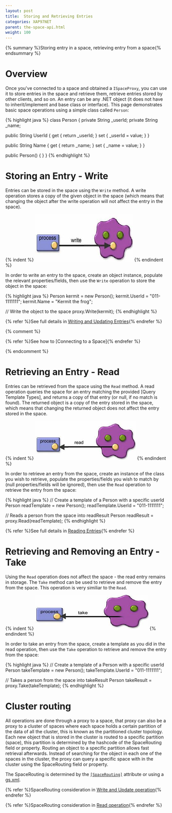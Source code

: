 ```yaml
---
layout: post
title:  Storing and Retrieving Entries
categories: XAP97NET
parent: the-space-api.html
weight: 100
---
```


{% summary %}Storing entry in a space, retrieving entry from a space{% endsummary %}

# Overview

Once you've connected to a space and obtained a `ISpaceProxy`, you can use it to store entries in the space and retrieve them, retrieve entries stored by other clients, and so on. An entry can be any .NET object (it does not have to inherit/implement and base class or interface). This page demonstrates basic space operations using a simple class called `Person`:

{% highlight java %}
class Person
{
  private String _userId;
  private String _name;

  public String UserId
  {
    get { return _userId; }
    set { _userId = value; }
  }

  public String Name
  {
    get { return _name; }
    set { _name = value; }
  }

  public Person()
  {
  }
}
{% endhighlight %}

# Storing an Entry - Write

Entries can be stored in the space using the `Write` method. A write operation stores a copy of the given object in the space (which means that changing the object after the write operation will not affect the entry in the space).

{% indent %}
![space_write.jpg](/attachment_files/dotnet/space_write.jpg)
{% endindent %}

In order to write an entry to the space, create an object instance, populate the relevant properties/fields, then use the `Write` operation to store the object in the space:

{% highlight java %}
Person kermit = new Person();
kermit.UserId = "011-1111111";
kermit.Name = "Kermit the frog";

// Write the object to the space
proxy.Write(kermit);
{% endhighlight %}

{% refer %}See full details in [Writing and Updating Entries](./writing-and-updating-entries.html){% endrefer %}

{% comment %}

{% refer %}See how to [Connecting to a Space]{% endrefer %}

{% endcomment %}

# Retrieving an Entry - Read

Entries can be retrieved from the space using the `Read` method. A read operation queries the space for an entry matching the provided [Query Template Types], and returns a copy of that entry (or null, if no match is found).
The returned object is a copy of the entry stored in the space, which means that changing the returned object does not affect the entry stored in the space.

{% indent %}
![space_read.jpg](/attachment_files/dotnet/space_read.jpg)
{% endindent %}

In order to retrieve an entry from the space, create an instance of the class you wish to retrieve, populate the properties/fields you wish to match by (null properties/fields will be ignored), then use the `Read` operation to retrieve the entry from the space:

{% highlight java %}
// Create a template of a Person with a specific userId
Person readTemplate = new Person();
readTemplate.UserId = "011-1111111";

// Reads a person from the space into readResult
Person readResult = proxy.Read(readTemplate);
{% endhighlight %}

{% refer %}See full details in [Reading Entries](./reading-entries.html){% endrefer %}

# Retrieving and Removing an Entry - Take

Using the `Read` operation does not affect the space - the read entry remains in storage. The `Take` method can be used to retrieve and remove the entry from the space. This operation is very similiar to the `Read`.

{% indent %}
![space_take.jpg](/attachment_files/dotnet/space_take.jpg)
{% endindent %}

In order to take an entry from the space, create a template as you did in the read operation, then use the `Take` operation to retrieve and remove the entry from the space:

{% highlight java %}
// Create a template of a Person with a specific userId
Person takeTemplate = new Person();
takeTemplate.UserId = "011-1111111";

// Takes a person from the space into takeResult
Person takeResult = proxy.Take(takeTemplate);
{% endhighlight %}

# Cluster routing

All operations are done through a proxy to a space, that proxy can also be a proxy to a cluster of spaces where each space holds a certain partition of the data of all the cluster, this is known as the partitioned cluster topology. Each new object that is stored in the cluster is routed to a specific partition (space), this partition is determined by the hashcode of the SpaceRouting field or property. Routing an object to a specific partition allows fast retrieval afterwards. Instead of searching for the object in each one of the spaces in the cluster, the proxy can query a specific space with in the cluster using the SpaceRouting field or property.

The SpaceRouting is determined by the [`[SpaceRouting]`](./object-metadata.html#SpaceRouting) attribute or using a [gs.xml](./gs.xml-metadata.html).

{% refer %}SpaceRouting consideration in [Write and Update operation](./writing-and-updating-entries.html){% endrefer %}

{% refer %}SpaceRouting consideration in [Read operation](./reading-entries.html){% endrefer %}
